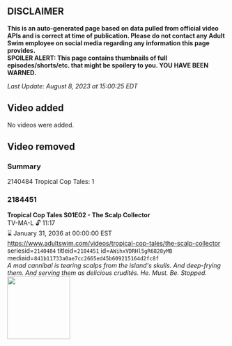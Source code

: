## DISCLAIMER
**This is an auto-generated page based on data pulled from official video APIs and is correct at time of publication. Please do not contact any Adult Swim employee on social media regarding any information this page provides.**  
**SPOILER ALERT: This page contains thumbnails of full episodes/shorts/etc. that might be spoilery to you. YOU HAVE BEEN WARNED.**  

_Last Update: August 8, 2023 at 15:00:25 EDT_
## Video added
No videos were added.  
## Video removed
### Summary
2140484 Tropical Cop Tales: 1  
### 2184451
**Tropical Cop Tales S01E02 - The Scalp Collector**  
TV-MA-L 🔓 11:17  
⌛ January 31, 2036 at 00:00:00 EST  
https://www.adultswim.com/videos/tropical-cop-tales/the-scalp-collector  
seriesid=`2140484` titleid=`2184451` id=`AWihxVDRHl5gR6828yMB` mediaid=`841b11733a0ae7cc2665ed45b609215164d2fc8f`  
_A mad cannibal is tearing scalps from the island's skulls. And deep-frying them. And serving them as delicious crudités. He. Must. Be. Stopped._  
<a href="https://i.cdn.turner.com/adultswim/big/image-upload/thumbnails/thumb-2_image-154895679255920.jpg"><img src="https://i.cdn.turner.com/adultswim/big/image-upload/thumbnails/thumb-2_image-154895679255920.jpg" height="144px" /></a>
